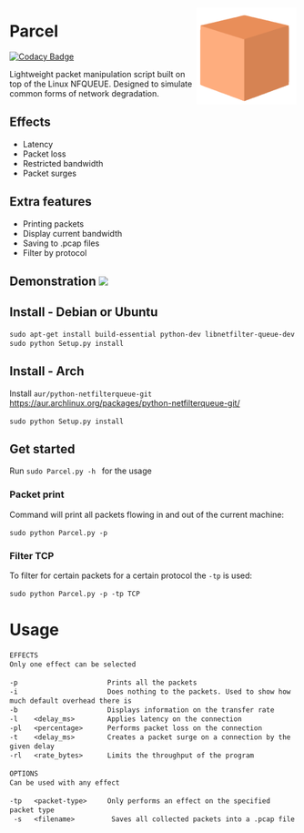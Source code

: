 <img align="right" src="./parcel.png" width=175></img>
# Parcel

[![Codacy Badge](https://api.codacy.com/project/badge/Grade/bfce2c825f44424c969e888c3ebfc90a)](https://app.codacy.com/app/AidanFray/Parcel?utm_source=github.com&utm_medium=referral&utm_content=AidanFray/Parcel&utm_campaign=Badge_Grade_Dashboard)

Lightweight packet manipulation script built on top of the Linux NFQUEUE. Designed to simulate common forms of network degradation.

## Effects
- Latency
- Packet loss
- Restricted bandwidth
- Packet surges

## Extra features
- Printing packets
- Display current bandwidth
- Saving to .pcap files
- Filter by protocol

## Demonstration <a href="https://asciinema.org/a/HBbyLMCF6LjJF9dZE2hZspz4y" target="_blank"><img src="https://asciinema.org/a/HBbyLMCF6LjJF9dZE2hZspz4y.svg"/></a>

## Install - Debian or Ubuntu

```
sudo apt-get install build-essential python-dev libnetfilter-queue-dev
sudo python Setup.py install
```

## Install - Arch

Install ```aur/python-netfilterqueue-git``` https://aur.archlinux.org/packages/python-netfilterqueue-git/

```sudo python Setup.py install```


## Get started

Run ```sudo Parcel.py -h ``` for the usage

### Packet print
Command will print all packets flowing in and out of the current machine:

```sudo python Parcel.py -p```


### Filter TCP
To filter for certain packets for a certain protocol the ```-tp``` is used:

```sudo python Parcel.py -p -tp TCP```

# Usage

```
EFFECTS
Only one effect can be selected 

-p                      Prints all the packets
-i                      Does nothing to the packets. Used to show how much default overhead there is
-b                      Displays information on the transfer rate
-l    <delay_ms>        Applies latency on the connection   
-pl   <percentage>      Performs packet loss on the connection
-t    <delay_ms>        Creates a packet surge on a connection by the given delay 
-rl   <rate_bytes>      Limits the throughput of the program
    
OPTIONS 
Can be used with any effect

-tp   <packet-type>     Only performs an effect on the specified packet type
 -s   <filename>         Saves all collected packets into a .pcap file
```
